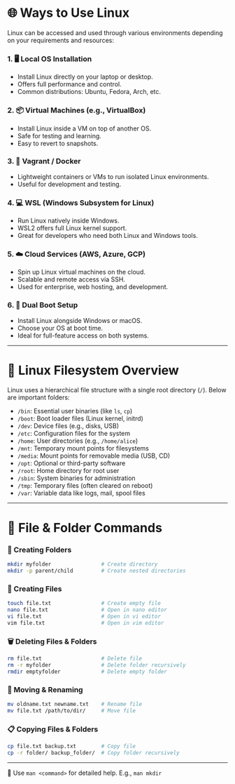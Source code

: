 
# 🌐 Ways to Use Linux

Linux can be accessed and used through various environments depending on your requirements and resources:

### 1. 🖥️ Local OS Installation
- Install Linux directly on your laptop or desktop.
- Offers full performance and control.
- Common distributions: Ubuntu, Fedora, Arch, etc.

### 2. 📦 Virtual Machines (e.g., VirtualBox)
- Install Linux inside a VM on top of another OS.
- Safe for testing and learning.
- Easy to revert to snapshots.

### 3. 🐳 Vagrant / Docker
- Lightweight containers or VMs to run isolated Linux environments.
- Useful for development and testing.

### 4. 💻 WSL (Windows Subsystem for Linux)
- Run Linux natively inside Windows.
- WSL2 offers full Linux kernel support.
- Great for developers who need both Linux and Windows tools.

### 5. ☁️ Cloud Services (AWS, Azure, GCP)
- Spin up Linux virtual machines on the cloud.
- Scalable and remote access via SSH.
- Used for enterprise, web hosting, and development.

### 6. 🔀 Dual Boot Setup
- Install Linux alongside Windows or macOS.
- Choose your OS at boot time.
- Ideal for full-feature access on both systems.

---

# 📁 Linux Filesystem Overview

Linux uses a hierarchical file structure with a single root directory (`/`). Below are important folders:

- `/bin`: Essential user binaries (like `ls`, `cp`)
- `/boot`: Boot loader files (Linux kernel, initrd)
- `/dev`: Device files (e.g., disks, USB)
- `/etc`: Configuration files for the system
- `/home`: User directories (e.g., `/home/alice`)
- `/mnt`: Temporary mount points for filesystems
- `/media`: Mount points for removable media (USB, CD)
- `/opt`: Optional or third-party software
- `/root`: Home directory for root user
- `/sbin`: System binaries for administration
- `/tmp`: Temporary files (often cleared on reboot)
- `/var`: Variable data like logs, mail, spool files

---

# 📂 File & Folder Commands

### 📁 Creating Folders
```bash
mkdir myfolder                # Create directory
mkdir -p parent/child         # Create nested directories
```

### 📄 Creating Files
```bash
touch file.txt                # Create empty file
nano file.txt                 # Open in nano editor
vi file.txt                   # Open in vi editor
vim file.txt                  # Open in vim editor
```

### 🗑️ Deleting Files & Folders
```bash
rm file.txt                   # Delete file
rm -r myfolder                # Delete folder recursively
rmdir emptyfolder             # Delete empty folder
```

### 🔄 Moving & Renaming
```bash
mv oldname.txt newname.txt    # Rename file
mv file.txt /path/to/dir/     # Move file
```

### 📋 Copying Files & Folders
```bash
cp file.txt backup.txt        # Copy file
cp -r folder/ backup_folder/  # Copy folder recursively
```

---

📝 Use `man <command>` for detailed help. E.g., `man mkdir`

